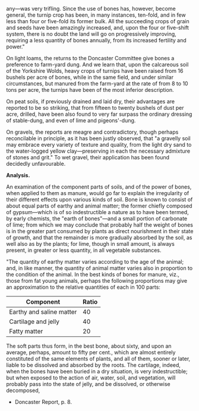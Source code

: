 any—was very trifling. Since the use of bones has, however, become general, the turnip crop has been, in many instances, ten-fold, and in few less than four or five-fold its former bulk. All the succeeding crops of grain and seeds have been amazingly increased, and, upon the four or five-shift system, there is no doubt the land will go on progressively improving, requiring a less quantity of bones annually, from its increased fertility and power."

On light loams, the returns to the Doncaster Committee give bones a preference to farm-yard dung. And we learn that, upon the calcareous soil of the Yorkshire Wolds, heavy crops of turnips have been raised from 16 bushels per acre of bones, while in the same field, and under similar circumstances, but manured from the farm-yard at the rate of from 8 to 10 tons per acre, the turnips have been of the most inferior description.

On peat soils, if previously drained and laid dry, their advantages are reported to be so striking, that from fifteen to twenty bushels of dust per acre, drilled, have been also found to very far surpass the ordinary dressing of stable-dung, and even of lime and pigeons'-dung.

On gravels, the reports are meagre and contradictory, though perhaps reconcilable in principle, as it has been justly observed, that "a gravelly soil may embrace every variety of texture and quality, from the light dry sand to the water-logged yellow clay—preserving in each the necessary admixture of stones and grit." To wet gravel, their application has been found decidedly unfavourable.

**Analysis.**

An examination of the component parts of soils, and of the power of bones, when applied to them as manure, would go far to explain the irregularity of their different effects upon various kinds of soil. Bone is known to consist of about equal parts of earthy and animal matter; the former chiefly composed of gypsum—which is of so indestructible a nature as to have been termed, by early chemists, the "earth of bones"—and a small portion of carbonate of lime; from which we may conclude that probably half the weight of bones is in the greater part consumed by plants as direct nourishment in their state of growth, and that the remainder is more gradually absorbed by the soil, as well also as by the plants; for lime, though in small amount, is always present, in greater or less quantity, in all vegetable substances.

"The quantity of earthy matter varies according to the age of the animal; and, in like manner, the quantity of animal matter varies also in proportion to the condition of the animal. In the best kinds of bones for manure, viz., those from fat young animals, perhaps the following proportions may give an approximation to the relative quantities of each in 100 parts:

| Component                  | Ratio |
|----------------------------|-------|
| Earthy and saline matter   | 40    |
| Cartilage and jelly        | 40    |
| Fatty matter               | 20    |

The soft parts thus form, in the best bone, about sixty, and upon an average, perhaps, amount to fifty per cent., which are almost entirely constituted of the same elements of plants, and all of them, sooner or later, liable to be dissolved and absorbed by the roots. The cartilage, indeed, when the bones have been buried in a dry situation, is very indestructible; but when exposed to the action of air, water, soil, and vegetation, will probably pass into the state of jelly, and be dissolved, or otherwise decomposed,

* Doncaster Report, p. 8.